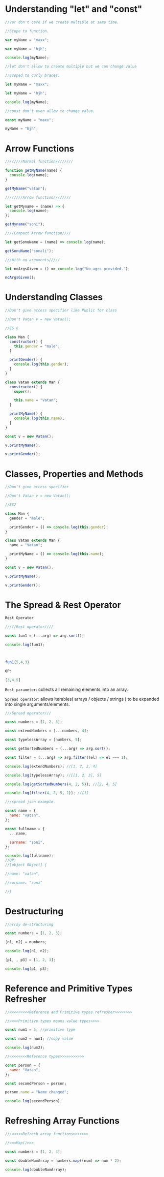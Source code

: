 # Understanding "let" and "const"

```javascript
//var don't care if we create multiple at same time.

//Scope to function.

var myName = "maxx";

var myName = "hjh";

console.log(myName);

//let don't allow to create multiple but we can change value

//Scoped to curly braces.

let myName = "maxx";

let myName = "hjh";

console.log(myName);

//const don't even allow to change value.

const myName = "maxx";

myName = "hjh";
```

# Arrow Functions

```javascript
////////Normal function////////

function getMyName(name) {
  console.log(name);
}

getMyName("vatan");

////////Arrow function////////

let getMyname = (name) => {
  console.log(name);
};

getMyname("soni");

////Compact Arrow function////

let getSonuName = (name) => console.log(name);

getSonuName("sonali");

///With no arguments/////

let noArgsGiven = () => console.log("No agrs provided.");

noArgsGiven();
```

# Understanding Classes

```javascript
//Don't give access specifier like Public for class

//Don't Vatan v = new Vatan();

//ES 6

class Man {
  constructor() {
    this.gender = "male";
  }

  printGender() {
    console.log(this.gender);
  }
}

class Vatan extends Man {
  constructor() {
    super();

    this.name = "Vatan";
  }

  printMyName() {
    console.log(this.name);
  }
}

const v = new Vatan();

v.printMyName();

v.printGender();
```

# Classes, Properties and Methods

```javascript
//Don't give access specifier

//Don't Vatan v = new Vatan();

//ES7

class Man {
  gender = "male";

  printGender = () => console.log(this.gender);
}

class Vatan extends Man {
  name = "Vatan";

  printMyName = () => console.log(this.name);
}

const v = new Vatan();

v.printMyName();

v.printGender();
```

# The Spread & Rest Operator

```javascript
Rest Operator

/////Rest operator////

const fun1 = (...arg) => arg.sort();

console.log(fun1);



fun1(5,4,3)

OP:

[3,4,5]
```

`Rest parameter`: collects all remaining elements into an array.

`Spread operator`: allows iterables( arrays / objects / strings ) to be expanded into single arguments/elements.

```javascript
///Spread operator///

const numbers = [1, 2, 3];

const extendNumbers = [...numbers, 4];

const typelessArray = [numbers, 5];

const getSortedNumbers = (...arg) => arg.sort();

const filter = (...arg) => arg.filter((el) => el === 1);

console.log(extendNumbers); //[1, 2, 3, 4]

console.log(typelessArray); //[[1, 2, 3], 5]

console.log(getSortedNumbers(4, 2, 5)); //[2, 4, 5]

console.log(filter(4, 2, 5, 1)); //[1]

///spread json example.

const name = {
  name: "vatan",
};

const fullname = {
  ...name,

  surname: "soni",
};

console.log(fullname);
//OP:
//[object Object] {

//name: "vatan",

//surname: "soni"

//}
```

# Destructuring

```javascript
//array de-structuring

const numbers = [1, 2, 3];

[n1, n2] = numbers;

console.log(n1, n2);

[p1, , p3] = [1, 2, 3];

console.log(p1, p3);
```

# Reference and Primitive Types Refresher

```javascript
//<<<<<<<<<Reference and Primitive types refresher>>>>>>>>

//<<<<Primitive types means value types>>>>

const num1 = 5; //primitive type

const num2 = num1; //copy value

console.log(num2);

//<<<<<<<<Reference types>>>>>>>>>>>

const person = {
  name: "Vatan",
};

const secondPerson = person;

person.name = "Name changed";

console.log(secondPerson);
```

# Refreshing Array Functions

```javascript
///<<<<<Refresh array functions>>>>>>>

//<<<Map()>>>

const numbers = [1, 2, 3];

const doubleNumArray = numbers.map((num) => num * 2);

console.log(doubleNumArray);
```
